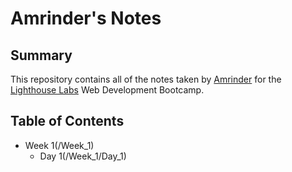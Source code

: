 # Amrinder's Notes
## Summary 
This repository contains all of the notes taken by [Amrinder](https://github.com/amrinder95) for the [Lighthouse Labs](https://www.lighthouselabs.ca/) Web Development Bootcamp.
## Table of Contents
* Week 1(/Week_1)
  * Day 1(/Week_1/Day_1)